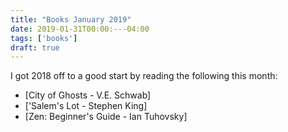 ```yaml
---
title: "Books January 2019"
date: 2019-01-31T00:00:---04:00
tags: ['books']
draft: true
---
```

I got 2018 off to a good start by reading the following this month:

* [City of Ghosts - V.E. Schwab]
* ['Salem's Lot - Stephen King]
* [Zen: Beginner's Guide - Ian Tuhovsky]
